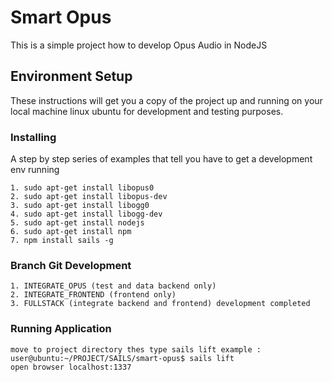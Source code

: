 # Smart Opus
This is a simple project how to develop Opus Audio in NodeJS

## Environment Setup
These instructions will get you a copy of the project up and running on your local machine linux ubuntu for development and testing purposes.

### Installing
A step by step series of examples that tell you have to get a development env running

```
1. sudo apt-get install libopus0
2. sudo apt-get install libopus-dev
3. sudo apt-get install libogg0
4. sudo apt-get install libogg-dev
5. sudo apt-get install nodejs
6. sudo apt-get install npm
7. npm install sails -g

```

### Branch Git Development

```
1. INTEGRATE_OPUS (test and data backend only)
2. INTEGRATE_FRONTEND (frontend only)
3. FULLSTACK (integrate backend and frontend) development completed

```

### Running Application

```
move to project directory thes type sails lift example :
user@ubuntu:~/PROJECT/SAILS/smart-opus$ sails lift
open browser localhost:1337

```